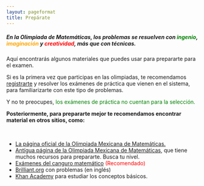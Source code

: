 ```yaml
---
layout: pageformat
title: Prepárate
---
```


##### En la Olimpiada de Matemáticas, los problemas se resuelven con <span style="color:green">ingenio</span>, <span style="color:orange">imaginación</span> y <span style="color:red">creatividad</span>, más que con técnicas.

Aquí encontrarás algunos materiales que puedes usar para prepararte para el examen.

Si es la primera vez que participas en las olimpiadas, te recomendamos [registrarte](/registro) y resolver los exámenes de práctica que vienen en el sistema, para familiarizarte con este tipo de problemas.

Y no te preocupes, <span style="color:green">los exámenes de práctica no cuentan para la selección.</span>

<div class="p-3 mb-5 bg-white rounded">
        <strong><i class="fas fa-award" aria-hidden="true"></i>Posteriormente, para prepararte mejor te recomendamos encontrar material en otros sitios, como:</strong>
        <p><br></p>
        <ul class="list-group list-group-horizontal">
            <li class="list-group-item"><a href="https://www.ommenlinea.org/">La página oficial de la Olimpiada Mexicana de Matemáticas.</a></li>
            <li class="list-group-item"><a href="http://shi.matmor.unam.mx/omm/recursos/">Antígua página de la Olimpiada Mexicana de Matemáticas</a>, que tiene muchos recursos para prepararte. Busca tu nivel.</li>
            <li class="list-group-item"><a href="http://shi.matmor.unam.mx/omm/recursos/canguro/previos/">Exámenes del canguro matemático</a> <span style="color:red">(Recomendado)</span></li>
            <li class="list-group-item"><a href="https://brilliant.org">Brilliant.org</a> con problemas (en inglés)</li>
            <li class="list-group-item"><a href="https://www.khanacademy.org/">Khan Academy</a> para estudiar los conceptos básicos.</li>
        </ul>
        <p></p>
</div>
